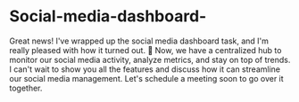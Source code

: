 # Social-media-dashboard-
Great news! I've wrapped up the social media dashboard task, and I'm really pleased with how it turned out. 🎉 Now, we have a centralized hub to monitor our social media activity, analyze metrics, and stay on top of trends. I can't wait to show you all the features and discuss how it can streamline our social media management. Let's schedule a meeting soon to go over it together.
